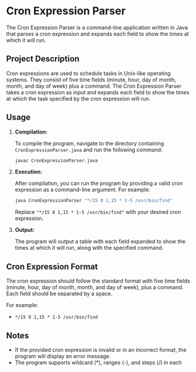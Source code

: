 # Cron Expression Parser

The Cron Expression Parser is a command-line application written in Java that parses a cron expression and expands each field to show the times at which it will run.

## Project Description

Cron expressions are used to schedule tasks in Unix-like operating systems. They consist of five time fields (minute, hour, day of month, month, and day of week) plus a command. The Cron Expression Parser takes a cron expression as input and expands each field to show the times at which the task specified by the cron expression will run.

## Usage

1. **Compilation:**

    To compile the program, navigate to the directory containing `CronExpressionParser.java` and run the following command:

    ```bash
    javac CronExpressionParser.java
    ```

2. **Execution:**

    After compilation, you can run the program by providing a valid cron expression as a command-line argument. For example:

    ```bash
    java CronExpressionParser "*/15 0 1,15 * 1-5 /usr/bin/find"
    ```

    Replace `"*/15 0 1,15 * 1-5 /usr/bin/find"` with your desired cron expression.

3. **Output:**

    The program will output a table with each field expanded to show the times at which it will run, along with the specified command.

## Cron Expression Format

The cron expression should follow the standard format with five time fields (minute, hour, day of month, month, and day of week), plus a command. Each field should be separated by a space.

For example:

- `*/15 0 1,15 * 1-5 /usr/bin/find`

## Notes

- If the provided cron expression is invalid or in an incorrect format, the program will display an error message.
- The program supports wildcard (\*), ranges (-), and steps (/) in each 
